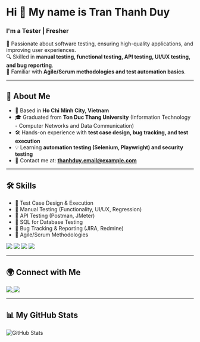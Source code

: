 # Hi 👋 My name is Tran Thanh Duy
### I'm a Tester | Fresher

🚀 Passionate about software testing, ensuring high-quality applications, and improving user experiences.  
🔍 Skilled in **manual testing, functional testing, API testing, UI/UX testing, and bug reporting**.  
📌 Familiar with **Agile/Scrum methodologies and test automation basics**.  

---

## 📍 About Me
- 📍 Based in **Ho Chi Minh City, Vietnam**
- 🎓 Graduated from **Ton Duc Thang University** (Information Technology - Computer Networks and Data Communication)
- 🛠️ Hands-on experience with **test case design, bug tracking, and test execution**
- 💡 Learning **automation testing (Selenium, Playwright) and security testing**
- 📧 Contact me at: **thanhduy.email@example.com**

---

## 🛠️ Skills
- 🔹 Test Case Design & Execution  
- 🔹 Manual Testing (Functionality, UI/UX, Regression)  
- 🔹 API Testing (Postman, JMeter)  
- 🔹 SQL for Database Testing  
- 🔹 Bug Tracking & Reporting (JIRA, Redmine)  
- 🔹 Agile/Scrum Methodologies  

<p align="left">
  <img src="https://img.shields.io/badge/JIRA-0052CC?style=for-the-badge&logo=jira&logoColor=white" />
  <img src="https://img.shields.io/badge/Postman-FF6C37?style=for-the-badge&logo=postman&logoColor=white" />
  <img src="https://img.shields.io/badge/MySQL-4479A1?style=for-the-badge&logo=mysql&logoColor=white" />
  <img src="https://img.shields.io/badge/Git-F05032?style=for-the-badge&logo=git&logoColor=white" />
</p>

---

## 🌍 Connect with Me
<p align="left">
  <a href="https://linkedin.com/in/tran-thanh-duy" target="_blank">
    <img src="https://img.shields.io/badge/LinkedIn-0077B5?style=for-the-badge&logo=linkedin&logoColor=white" />
  </a>
  <a href="https://github.com/thanhduy-github" target="_blank">
    <img src="https://img.shields.io/badge/GitHub-181717?style=for-the-badge&logo=github&logoColor=white" />
  </a>
</p>

---

## 📊 My GitHub Stats
![GitHub Stats](https://github-readme-stats.vercel.app/api?username=thanhduy-github&show_icons=true&theme=dark)
